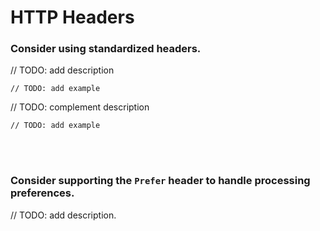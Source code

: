 # HTTP Headers


### Consider using standardized headers.

// TODO: add description

```http
// TODO: add example
```

// TODO: complement description

```http
// TODO: add example
```

<br><br>


### Consider supporting the `Prefer` header to handle processing preferences.

// TODO: add description.

<br><br>